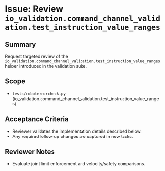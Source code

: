 # Issue: Review `io_validation.command_channel_validation.test_instruction_value_ranges`

## Summary
Request targeted review of the `io_validation.command_channel_validation.test_instruction_value_ranges` helper introduced in the validation suite.

## Scope
- `tests/roboterrorcheck.py` (io_validation.command_channel_validation.test_instruction_value_ranges)

## Acceptance Criteria
- Reviewer validates the implementation details described below.
- Any required follow-up changes are captured in new tasks.

## Reviewer Notes
- Evaluate joint limit enforcement and velocity/safety comparisons.
